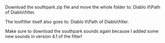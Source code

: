 Download the southpark.zip file and move the whole folder to: Diablo II\Path of Diablo\filter.

The lootfilter itself also goes to: Diablo II\Path of Diablo\filter.



Make sure to download the southpark sounds again because I added some new sounds in version 4.1 of the filter!
